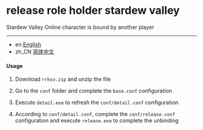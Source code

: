 # release role holder stardew valley

Stardew Valley Online character is bound by another player

--- 

- en [English](README.md)
- zh_CN [简体中文](README.zh_CN.md)

#### Usage

1. Download `rrhsv.zip` and unzip the file

2. Go to the `conf` folder and complete the `base.conf` configuration

2. Execute `detail.exe` to refresh the `conf/detail.conf` configuration

3. According to `conf/detail.conf`, complete the `conf/release.conf` configuration and execute `release.exe` to complete the unbinding